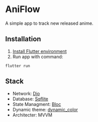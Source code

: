 # AniFlow

A simple app to track new released anime.

## Installation

1. [Install Flutter environment](https://docs.flutter.dev/get-started/install)
2. Run app with command:
```
flutter run
```

## Stack
 - Network: [Dio](https://pub.dev/packages/dio)
 - Database: [Sqflite](https://pub.dev/packages/sqflite)
 - State Managment: [Bloc](https://pub.dev/packages/bloc)
 - Dynamic theme: [dynamic_color](https://pub.dev/packages/dynamic_color)
 - Architecter: MVVM
